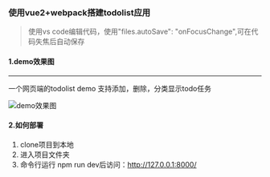 ### 使用vue2+webpack搭建todolist应用

> 使用vs code编辑代码，使用"files.autoSave": "onFocusChange",可在代码失焦后自动保存

#### 1.demo效果图

------

一个网页端的todolist demo 支持添加，删除，分类显示todo任务

![demo效果图](https://upload-images.jianshu.io/upload_images/1500893-ac84d1b2a178bd45.png?imageMogr2/auto-orient/strip%7CimageView2/2/w/1240)

#### 2.如何部署

1. clone项目到本地
2. 进入项目文件夹
3. 命令行运行 npm run dev后访问：http://127.0.0.1:8000/

